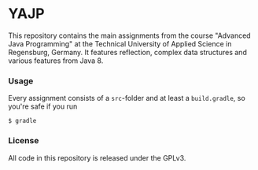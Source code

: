 # YAJP

This repository contains the main assignments from the course "Advanced Java Programming" at the Technical University of Applied Science in Regensburg, Germany. It features reflection, complex data structures and various features from Java 8. 

### Usage

Every assignment consists of a `src`-folder and at least a `build.gradle`, so you're safe if you run

```
$ gradle
```

### License

All code in this repository is released under the GPLv3. 
